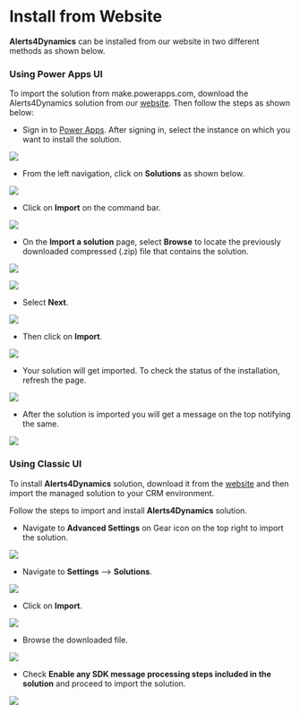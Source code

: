# Install from Website

**Alerts4Dynamics** can be installed from our website in two different methods as shown below.

### Using Power Apps UI

To import the solution from make.powerapps.com, download the Alerts4Dynamics solution from our [website](https://www.inogic.com/product/productivity-apps/add-manage-schedule-notifications-alerts-4-dynamics-365-crm). Then follow the steps as shown below:

* Sign in to [Power Apps](https://make.powerapps.com/?utm\_source=padocs\&utm\_medium=linkinadoc\&utm\_campaign=referralsfromdoc). After signing in, select the instance on which you want to install the solution.

![](<../../.gitbook/assets/1 (175).png>)

* From the left navigation, click on **Solutions** as shown below.

![](<../../.gitbook/assets/2 (26).png>)

* Click on **Import** on the command bar.

![](<../../.gitbook/assets/3 (32).png>)

* &#x20;On the **Import a solution** page, select **Browse** to locate the previously downloaded compressed (.zip) file that contains the solution.

![](<../../.gitbook/assets/4 (4).png>)

![](<../../.gitbook/assets/5 (20).png>)

* Select **Next**.

![](<../../.gitbook/assets/6 (6).png>)

* Then click on **Import**.

![](<../../.gitbook/assets/7 (18).png>)

* Your solution will get imported. To check the status of the installation, refresh the page.

![](<../../.gitbook/assets/8 (8).png>)

* After the solution is imported you will get a message on the top notifying the same.&#x20;

![](<../../.gitbook/assets/9 (4).png>)

### Using Classic UI

To install **Alerts4Dynamics** solution, download it from the [website](https://www.inogic.com/product/productivity-apps/add-manage-schedule-notifications-alerts-4-dynamics-365-crm) and then import the managed solution to your CRM environment.&#x20;

Follow the steps to import and install **Alerts4Dynamics** solution.

* Navigate to **Advanced Settings** on Gear icon on the top right to import the solution.

![](<../../.gitbook/assets/a (3).png>)

* Navigate to **Settings** --> **Solutions**.

![](../../.gitbook/assets/b.png)

* Click on **Import**.

![](<../../.gitbook/assets/c (4).png>)

* Browse the downloaded file.

![](<../../.gitbook/assets/2020-09-30 09\_45\_48-Greenshot.png>)

* Check **Enable any SDK message processing steps included in the solution** and proceed to import the solution.

![](<../../.gitbook/assets/e (1).png>)

<figure><img src="../../.gitbook/assets/classic ui install.png" alt=""><figcaption></figcaption></figure>
